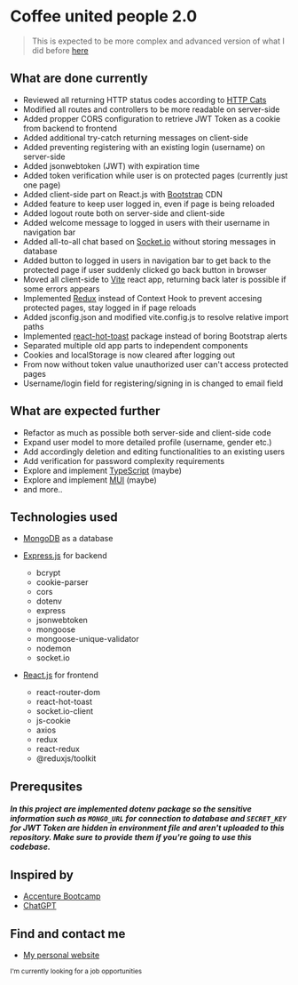 # Coffee united people 2.0

> This is expected to be more complex and advanced version of what I did before [here](https://github.com/LaSTiqq/coffee-united-people)

## What are done currently

- Reviewed all returning HTTP status codes according to [HTTP Cats](https://http.cat/)
- Modified all routes and controllers to be more readable on server-side
- Added propper CORS configuration to retrieve JWT Token as a cookie from backend to frontend
- Added additional try-catch returning messages on client-side
- Added preventing registering with an existing login (username) on server-side
- Added jsonwebtoken (JWT) with expiration time
- Added token verification while user is on protected pages (currently just one page)
- Added client-side part on React.js with [Bootstrap](https://getbootstrap.com/) CDN
- Added feature to keep user logged in, even if page is being reloaded
- Added logout route both on server-side and client-side
- Added welcome message to logged in users with their username in navigation bar
- Added all-to-all chat based on [Socket.io](https://socket.io/) without storing messages in database
- Added button to logged in users in navigation bar to get back to the protected page if user suddenly clicked go back button in browser
- Moved all client-side to [Vite](https://vitejs.dev/) react app, returning back later is possible if some errors appears
- Implemented [Redux](https://react-redux.js.org/) instead of Context Hook to prevent accesing protected pages, stay logged in if page reloads
- Added jsconfig.json and modified vite.config.js to resolve relative import paths
- Implemented [react-hot-toast](https://react-hot-toast.com/) package instead of boring Bootstrap alerts
- Separated multiple old app parts to independent components
- Cookies and localStorage is now cleared after logging out
- From now without token value unauthorized user can't access protected pages
- Username/login field for registering/signing in is changed to email field

## What are expected further

- Refactor as much as possible both server-side and client-side code
- Expand user model to more detailed profile (username, gender etc.)
- Add accordingly deletion and editing functionalities to an existing users
- Add verification for password complexity requirements
- Explore and implement [TypeScript](https://www.typescriptlang.org/) (maybe)
- Explore and implement [MUI](https://mui.com/) (maybe)
- and more..

## Technologies used

- [MongoDB](https://www.mongodb.com/) as a database
- [Express.js](https://expressjs.com/) for backend

  - bcrypt
  - cookie-parser
  - cors
  - dotenv
  - express
  - jsonwebtoken
  - mongoose
  - mongoose-unique-validator
  - nodemon
  - socket.io

- [React.js](https://reactjs.org/) for frontend

  - react-router-dom
  - react-hot-toast
  - socket.io-client
  - js-cookie
  - axios
  - redux
  - react-redux
  - @reduxjs/toolkit

## Prerequsites

##### In this project are implemented dotenv package so the sensitive information such as `MONGO_URL` for connection to database and `SECRET_KEY` for JWT Token are hidden in environment file and aren't uploaded to this repository. Make sure to provide them if you're going to use this codebase.

## Inspired by

- [Accenture Bootcamp](https://bootcamp.lv/)
- [ChatGPT](https://chat.openai.com/chat)

## Find and contact me

- [My personal website](https://laurisstirna.eu.pythonanywhere.com/)

<sub>I'm currently looking for a job opportunities</sub>
